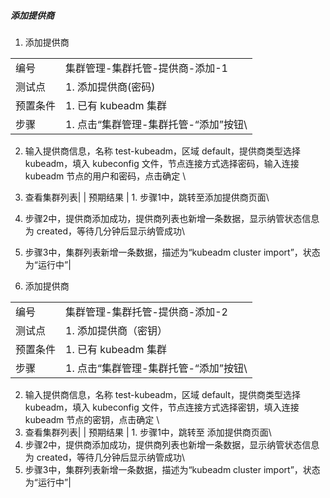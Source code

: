 ##### 添加提供商

1. 添加提供商

|||
| ---- | ---- |
| 编号 | 集群管理-集群托管-提供商-添加-1 |
| 测试点 | 1. 添加提供商(密码) |
| 预置条件 | 1. 已有 kubeadm 集群 |
| 步骤 | 1. 点击“集群管理-集群托管-“添加”按钮\
2. 输入提供商信息，名称 test-kubeadm，区域 default，提供商类型选择 kubeadm，填入 kubeconfig 文件，节点连接方式选择密码，输入连接 kubeadm 节点的用户和密码，点击确定 \
3. 查看集群列表|
| 预期结果 | 1. 步骤1中，跳转至添加提供商页面\
2. 步骤2中，提供商添加成功，提供商列表也新增一条数据，显示纳管状态信息为 created，等待几分钟后显示纳管成功\
3. 步骤3中，集群列表新增一条数据，描述为“kubeadm cluster import”，状态为“运行中”|

2. 添加提供商

|||
| ---- | ---- |
| 编号 | 集群管理-集群托管-提供商-添加-2 |
| 测试点 | 1. 添加提供商（密钥） |
| 预置条件 | 1. 已有 kubeadm 集群 |
| 步骤 | 1. 点击“集群管理-集群托管-“添加”按钮\
2. 输入提供商信息，名称 test-kubeadm，区域 default，提供商类型选择 kubeadm，填入 kubeconfig 文件，节点连接方式选择密钥，填入连接 kubeadm 节点的密钥，点击确定 \
3. 查看集群列表|
| 预期结果 | 1. 步骤1中，跳转至 添加提供商页面\
2. 步骤2中，提供商添加成功，提供商列表也新增一条数据，显示纳管状态信息为 created，等待几分钟后显示纳管成功\
3. 步骤3中，集群列表新增一条数据，描述为“kubeadm cluster import”，状态为“运行中”|